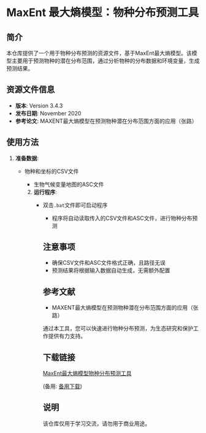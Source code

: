 # MaxEnt 最大熵模型：物种分布预测工具

## 简介

本仓库提供了一个用于物种分布预测的资源文件，基于MaxEnt最大熵模型。该模型主要用于预测物种的潜在分布范围，通过分析物种的分布数据和环境变量，生成预测结果。

## 资源文件信息

- **版本**: Version 3.4.3
- **发布日期**: November 2020
- **参考论文**: MAXENT最大熵模型在预测物种潜在分布范围方面的应用（张路）

## 使用方法

1. **准备数据**: 
   - 物种和坐标的CSV文件
      - 生物气候变量地图的ASC文件

      2. **运行程序**:
         - 双击`.bat`文件即可启动程序
            - 程序将自动读取传入的CSV文件和ASC文件，进行物种分布预测

            ## 注意事项

            - 确保CSV文件和ASC文件格式正确，且路径无误
            - 预测结果将根据输入数据自动生成，无需额外配置

            ## 参考文献

            - MAXENT最大熵模型在预测物种潜在分布范围方面的应用（张路）

            通过本工具，您可以快速进行物种分布预测，为生态研究和保护工作提供有力支持。

            ## 下载链接
            [MaxEnt最大熵模型物种分布预测工具](https://pan.quark.cn/s/a29370989de2) 

            (备用: [备用下载](https://pan.baidu.com/s/1S-o8WiMBCexU8qhechfBYQ?pwd=xxgr))

            ## 说明

            该仓库仅用于学习交流，请勿用于商业用途。
